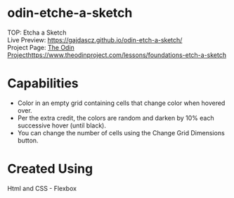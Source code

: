 # odin-etche-a-sketch
TOP: Etcha a Sketch <br>
Live Preview: https://gajdascz.github.io/odin-etch-a-sketch/ <br>
Project Page: [The Odin Project](https://www.theodinproject.com/lessons/foundations-etch-a-sketch)https://www.theodinproject.com/lessons/foundations-etch-a-sketch

# Capabilities
* Color in an empty grid containing cells that change color when hovered over.
* Per the extra credit, the colors are random and darken by 10% each successive hover (until black).
* You can change the number of cells using the Change Grid Dimensions button.  

# Created Using
Html and CSS - Flexbox
